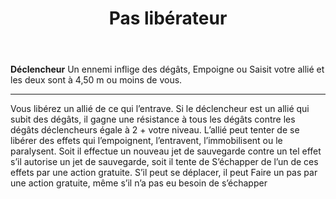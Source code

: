 ﻿---
# ATTENTION : Ne modifiez pas ce fichier
# Ce fichier est généré automatiquement par un script d'après les données du module Foundry VTT officiel et de sa traduction
title: Pas libérateur
titleEn: Liberating Step
id: IX1VlVCL5sFTptEE
group: actions
---
<p><span id="ctl00_MainContent_DetailedOutput"><strong>Déclencheur</strong> Un ennemi inflige des dégâts, Empoigne ou Saisit votre allié et les deux sont à 4,50 m ou moins de vous.</span></p><hr><p>Vous libérez un allié de ce qui l’entrave. Si le déclencheur est un allié qui subit des dégâts, il gagne une résistance à tous les dégâts contre les dégâts déclencheurs égale à 2 + votre niveau. L’allié peut tenter de se libérer des effets qui l’empoignent, l’entravent, l’immobilisent ou le paralysent. Soit il effectue un nouveau jet de sauvegarde contre un tel effet s’il autorise un jet de sauvegarde, soit il tente de S’échapper de l’un de ces effets par une action gratuite. S’il peut se déplacer, il peut Faire un pas par une action gratuite, même s’il n’a pas eu besoin de s’échapper&nbsp;</p>
